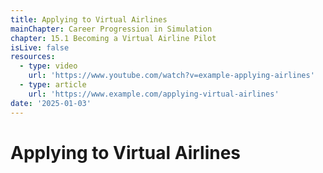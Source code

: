 ```yaml
---
title: Applying to Virtual Airlines
mainChapter: Career Progression in Simulation
chapter: 15.1 Becoming a Virtual Airline Pilot
isLive: false
resources:
  - type: video
    url: 'https://www.youtube.com/watch?v=example-applying-airlines'
  - type: article
    url: 'https://www.example.com/applying-virtual-airlines'
date: '2025-01-03'
---
```


# Applying to Virtual Airlines
